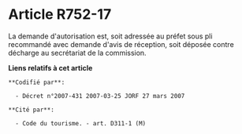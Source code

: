 # Article R752-17

La demande d'autorisation est, soit adressée au préfet sous pli recommandé avec demande d'avis de réception, soit déposée
contre décharge au secrétariat de la commission.

**Liens relatifs à cet article**

	**Codifié par**:

	  - Décret n°2007-431 2007-03-25 JORF 27 mars 2007

	**Cité par**:

	  - Code du tourisme. - art. D311-1 (M)
